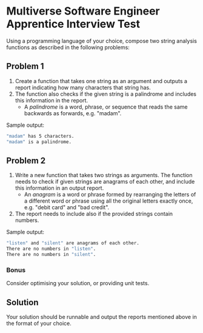 # Multiverse Software Engineer Apprentice Interview Test

Using a programming language of your choice, compose two string analysis functions as described in the following problems:

## Problem 1

1. Create a function that takes one string as an argument and outputs a report indicating how many characters that string has.
2. The function also checks if the given string is a palindrome and includes this information in the report. 
    * A _palindrome_ is a word, phrase, or sequence that reads the same backwards as forwards, e.g. "madam".

Sample output:

```bash
"madam" has 5 characters.
"madam" is a palindrome.
```

## Problem 2

1. Write a new function that takes two strings as arguments. The function needs to check if given strings are anagrams of each other, and include this information in an output report.
    * An _anagram_ is a word or phrase formed by rearranging the letters of a different word or phrase using all the original letters exactly once, e.g. "debit card" and "bad credit".
2. The report needs to include also if the provided strings contain numbers.

Sample output:

```bash
"listen" and "silent" are anagrams of each other.
There are no numbers in "listen".
There are no numbers in "silent".
```

### Bonus
Consider optimising your solution, or providing unit tests.

## Solution
Your solution should be runnable and output the reports mentioned above in the format of your choice.
